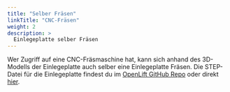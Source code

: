```yaml
---
title: "Selber Fräsen"
linkTitle: "CNC-Fräsen"
weight: 2
description: >
  Einlegeplatte selber Fräsen
---
```


Wer Zugriff auf eine CNC-Fräsmaschine hat, kann sich anhand des 3D-Modells der Einlegeplatte auch selber eine Einlegeplatte Fräsen. Die STEP-Datei für die Einlegeplatte findest du im [OpenLift GitHub Repo](https://github.com/nachdenksport/openlift/tree/main/CAD) oder direkt [hier](https://github.com/nachdenksport/openlift/blob/main/CAD/Einlegeplatte.step).